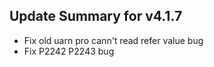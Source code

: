 ## Update Summary for v4.1.7

* Fix old uarn pro cann't read refer value bug
* Fix P2242 P2243 bug

